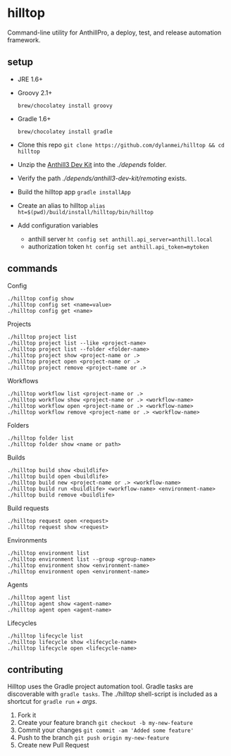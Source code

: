 # hilltop

Command-line utility for AnthillPro, a deploy, test, and release automation framework.

## setup

* JRE 1.6+
* Groovy 2.1+

    `brew/chocolatey install groovy`

* Gradle 1.6+

    `brew/chocolatey install gradle`
* Clone this repo `git clone https://github.com/dylanmei/hilltop && cd hilltop`
* Unzip the [Anthill3 Dev Kit](http://docs.urbancode.com/anthill3-help-3.8/html/DevKit.html) into the *./depends* folder.
 * Verify the path *./depends/anthill3-dev-kit/remoting* exists.
* Build the hilltop app `gradle installApp`
* Create an alias to hilltop `alias ht=$(pwd)/build/install/hilltop/bin/hilltop`
* Add configuration variables
    * anthill server `ht config set anthill.api_server=anthill.local`
    * authorization token `ht config set anthill.api_token=mytoken`

## commands

Config

    ./hilltop config show
    ./hilltop config set <name=value>
    ./hilltop config get <name>

Projects

    ./hilltop project list
    ./hilltop project list --like <project-name>
    ./hilltop project list --folder <folder-name>
    ./hilltop project show <project-name or .>
    ./hilltop project open <project-name or .>
    ./hilltop project remove <project-name or .>

Workflows

    ./hilltop workflow list <project-name or .>
    ./hilltop workflow show <project-name or .> <workflow-name>
    ./hilltop workflow open <project-name or .> <workflow-name>
    ./hilltop workflow remove <project-name or .> <workflow-name>

Folders

    ./hilltop folder list
    ./hilltop folder show <name or path>

Builds

    ./hilltop build show <buildlife>
    ./hilltop build open <buildlife>
    ./hilltop build new <project-name or .> <workflow-name>
    ./hilltop build run <buildlife> <workflow-name> <environment-name>
    ./hilltop build remove <buildlife>

Build requests

    ./hilltop request open <request>
    ./hilltop request show <request>

Environments

    ./hilltop environment list
    ./hilltop environment list --group <group-name>
    ./hilltop environment show <environment-name>
    ./hilltop environment open <environment-name>

Agents

    ./hilltop agent list
    ./hilltop agent show <agent-name>
    ./hilltop agent open <agent-name>

Lifecycles

    ./hilltop lifecycle list
    ./hilltop lifecycle show <lifecycle-name>
    ./hilltop lifecycle open <lifecycle-name>

## contributing

Hilltop uses the Gradle project automation tool. Gradle tasks are discoverable with `gradle tasks`. The *./hilltop* shell-script is included as a shortcut for `gradle run` *+ args*.

1. Fork it
2. Create your feature branch `git checkout -b my-new-feature`
3. Commit your changes `git commit -am 'Added some feature'`
4. Push to the branch `git push origin my-new-feature`
5. Create new Pull Request

